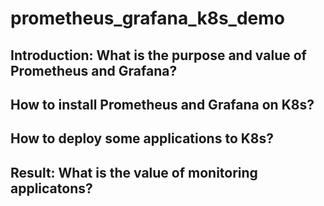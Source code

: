 # prometheus_grafana_k8s_demo

## Introduction: What is the purpose and value of Prometheus and Grafana?

## How to install Prometheus and Grafana on K8s?

## How to deploy some applications to K8s?

## Result: What is the value of monitoring applicatons?
